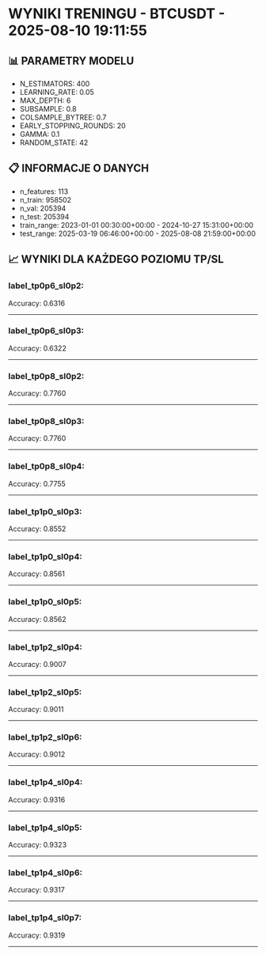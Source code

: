 # WYNIKI TRENINGU - BTCUSDT - 2025-08-10 19:11:55

## 📊 PARAMETRY MODELU
- N_ESTIMATORS: 400
- LEARNING_RATE: 0.05
- MAX_DEPTH: 6
- SUBSAMPLE: 0.8
- COLSAMPLE_BYTREE: 0.7
- EARLY_STOPPING_ROUNDS: 20
- GAMMA: 0.1
- RANDOM_STATE: 42

## 📋 INFORMACJE O DANYCH
- n_features: 113
- n_train: 958502
- n_val: 205394
- n_test: 205394
- train_range: 2023-01-01 00:30:00+00:00 - 2024-10-27 15:31:00+00:00
- test_range: 2025-03-19 06:46:00+00:00 - 2025-08-08 21:59:00+00:00

## 📈 WYNIKI DLA KAŻDEGO POZIOMU TP/SL

### label_tp0p6_sl0p2:
Accuracy: 0.6316


---

### label_tp0p6_sl0p3:
Accuracy: 0.6322


---

### label_tp0p8_sl0p2:
Accuracy: 0.7760


---

### label_tp0p8_sl0p3:
Accuracy: 0.7760


---

### label_tp0p8_sl0p4:
Accuracy: 0.7755


---

### label_tp1p0_sl0p3:
Accuracy: 0.8552


---

### label_tp1p0_sl0p4:
Accuracy: 0.8561


---

### label_tp1p0_sl0p5:
Accuracy: 0.8562


---

### label_tp1p2_sl0p4:
Accuracy: 0.9007


---

### label_tp1p2_sl0p5:
Accuracy: 0.9011


---

### label_tp1p2_sl0p6:
Accuracy: 0.9012


---

### label_tp1p4_sl0p4:
Accuracy: 0.9316


---

### label_tp1p4_sl0p5:
Accuracy: 0.9323


---

### label_tp1p4_sl0p6:
Accuracy: 0.9317


---

### label_tp1p4_sl0p7:
Accuracy: 0.9319


---

